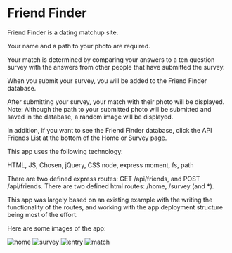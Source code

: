 # Friend Finder


Friend Finder is a dating matchup site.

Your name and a path to your photo are required.

Your match is determined by comparing your answers to a ten question survey with the answers from other people that have submitted the survey.

When you submit your survey, you will be added to the Friend Finder database.

After submitting your survey, your match with their photo will be displayed. Note: Although the path to your submitted photo will be submitted and saved in the database, a random image will be displayed.

In addition, if you want to see the Friend Finder database, click the API Friends List at the bottom of the Home or Survey page.

This app uses the following technology:

HTML, JS, Chosen, jQuery, CSS
node, express
moment, fs, path

There are two defined express routes: GET /api/friends, and POST /api/friends.
There are two defined html routes: /home, /survey (and *).

This app was largely based on an existing example with the writing the functionality of the routes, and working with the app deployment structure being most of the effort.

Here are some images of the app:

![home](https://github.com/mattsainson/bamazon/blob/master/resources/home.png)
![survey](https://github.com/mattsainson/bamazon/blob/master/resources/survey.png)
![entry](https://github.com/mattsainson/bamazon/blob/master/resources/entry.png)
![match](https://github.com/mattsainson/bamazon/blob/master/resources/match.png)
